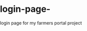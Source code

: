 # login-page-
login page for my farmers portal project 
<!doctype html>
<html lang="en">
<head>
    <meta charset="UTF-8">
    <title>AGRICULTURE  LOGIN</title>
    <style>
        body{
            margin: 0;
            padding: 0;
        }
        body:before{
            content: '';
            position: fixed;
            width: 100vw;
            height: 100vh;
            background-image: url("5.jpg");
            background-position: center center;
            background-repeat: no-repeat;
            background-attachment: fixed;
            background-size: cover;
            -webkit-filter: blur(10px);
            -moz-filter: blur(10px);
            -o-filter: blur(10px);
            -ms-filter: blur(10px);
            filter: blur(10px);
        }
        .contact-form
        {
            position: absolute;
            top: 50%;
            left: 70%;
            transform: translate(-50%,-50%);
            width: 400px;
            height: 500px;
            padding: 80px 40px;
            box-sizing: border-box;
            background: rgba(0,0,0,.5);
        }
        .avatar {
            position: absolute;
            width: 80px;
            height: 80px;
            border-radius: 30%;
            overflow: hidden;
            top: calc(-80px/2);
            left: calc(50% - 40px);
        }
        .contact-form h2 {
            margin: 0;
            padding: 0 0 20px;
            color: #ffffff;
            text-align: center;
            text-transform: uppercase;
        }
        .contact-form p
        {
            margin: 0;
            padding: 0;
            font-weight: bold;
            color: #ffffff;
        }
        .contact-form input
        {
            width: 100%;
            margin-bottom: 20px;
        }
        .contact-form input[type="text",color="white"],
        .contact-form input[type="password",color="white"]
        {
            border: none;
            border-bottom: 1px solid #ffffff;
            background: transparent;
            outline: none;
            height: 20px;
            color: #fff;
            font-size: 16px;
        }
        .contact-form input[type="submit"] {
            height: 40px;
            color: #ffffff;
            font-size: 15px;
            background: red;
            cursor: pointer;
            border-radius: 25px;
            border: none;
            outline: none;
            margin-top: 05%;
        }
 .contact-form input[type="reset"] {
            height: 40px;
            color: #fff;
            font-size: 15px;
            background: blue;
            cursor: pointer;
            border-radius: 25px;
            border: none;
            outline: none;
            margin-top: 05%;
        }

        .contact-form a
        {
            color: #fff;
            font-size: 14px;
            font-weight: bold;
            text-decoration: none;
        }
        input[type="checkbox"] {
            width: 20%;
        }
    </style>
</head>
<body>
    <div class="contact-form">
        <img src="2.jpg" class="avatar">
        <h2> AGRICULTURE LOGIN</h2>
        <form>
            <p>Email</p>
            <input type="text" name="" placeholder="Enter Email">
            <p>Password</p>
            <input type="password" name="" placeholder="Enter Password">
            <input type="submit" name="" value="FARMER LOGIN">
             <input type="reset" name="" value="CUSTOMER LOGIN">
            <p><input type="checkbox"> Remember Me</p>
        </form>
    </div>
<div>
<br />
<table width="80%" border="20" align="center" cellpadding="0" cellspacing="0">
  <tr>
    <td>
<marquee direction="up" scrollamount="3" onmouseover="this.stop()" onmouseout="this.start()" class="blink" height="600px;">
 <a href="https://www.betterhealth.vic.gov.au/health/healthyliving/farm-safety-and-handling-agrichemicals" target="_blank"><ul><li><h1><font color="black" ><b>INFORMATION CONTENTS</b></h1></font></a></il></ul>
<ul><li><h3><font color="#fff" >Common agrichemicals</ul></li>
<ul><li><h3><font color="#fff" >Side effects of exposure to agrichemicals</h3></ul></li>
<ul><li><h3><font color="#fff" >SDS information for agrichemicals</h3></ul></li>
<ul><li><h3><font color="#fff" >Safe storage of agrichemicals</h3></ul></li>
<ul><li><h3><font color="#fff" >Safe transport of agrichemicals</h3></ul></li>
<ul><li><h3><font color="#fff" >Safe use of agrichemicals</h3></ul></li>
<ul><li><h3><font color="#fff" >Seek medical help for ill-effects of agrichemical exposure</h3></ul></li>   </marquee>
</font> 

</td>
  </tr>
  <tr>
    <td>&nbsp;</td>
  </tr>
 
</table>
</div>

</body>
</html>
